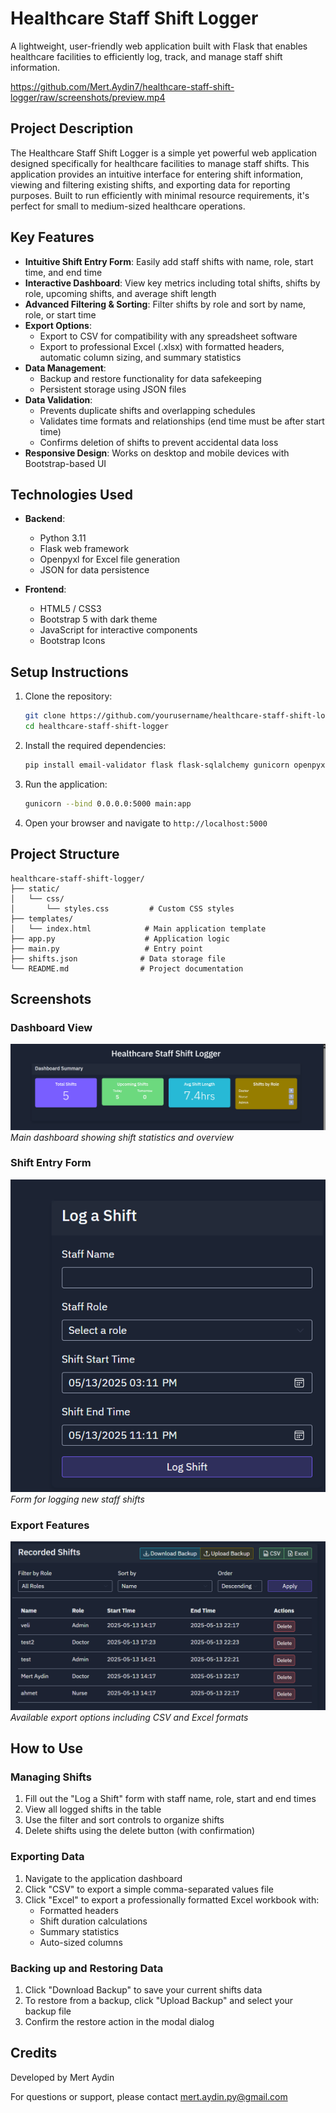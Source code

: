 # Healthcare Staff Shift Logger

A lightweight, user-friendly web application built with Flask that enables healthcare facilities to efficiently log, track, and manage staff shift information.

https://github.com/Mert.Aydin7/healthcare-staff-shift-logger/raw/screenshots/preview.mp4

## Project Description

The Healthcare Staff Shift Logger is a simple yet powerful web application designed specifically for healthcare facilities to manage staff shifts. This application provides an intuitive interface for entering shift information, viewing and filtering existing shifts, and exporting data for reporting purposes. Built to run efficiently with minimal resource requirements, it's perfect for small to medium-sized healthcare operations.

## Key Features

- **Intuitive Shift Entry Form**: Easily add staff shifts with name, role, start time, and end time
- **Interactive Dashboard**: View key metrics including total shifts, shifts by role, upcoming shifts, and average shift length
- **Advanced Filtering & Sorting**: Filter shifts by role and sort by name, role, or start time
- **Export Options**:
  - Export to CSV for compatibility with any spreadsheet software
  - Export to professional Excel (.xlsx) with formatted headers, automatic column sizing, and summary statistics
- **Data Management**:
  - Backup and restore functionality for data safekeeping
  - Persistent storage using JSON files
- **Data Validation**:
  - Prevents duplicate shifts and overlapping schedules
  - Validates time formats and relationships (end time must be after start time)
  - Confirms deletion of shifts to prevent accidental data loss
- **Responsive Design**: Works on desktop and mobile devices with Bootstrap-based UI

## Technologies Used

- **Backend**:
  - Python 3.11
  - Flask web framework
  - Openpyxl for Excel file generation
  - JSON for data persistence

- **Frontend**:
  - HTML5 / CSS3
  - Bootstrap 5 with dark theme
  - JavaScript for interactive components
  - Bootstrap Icons

## Setup Instructions

1. Clone the repository:
   ```bash
   git clone https://github.com/yourusername/healthcare-staff-shift-logger.git
   cd healthcare-staff-shift-logger
   ```

2. Install the required dependencies:
   ```bash
   pip install email-validator flask flask-sqlalchemy gunicorn openpyxl psycopg2-binary
   ```

3. Run the application:
   ```bash
   gunicorn --bind 0.0.0.0:5000 main:app
   ```

4. Open your browser and navigate to `http://localhost:5000`

## Project Structure

```
healthcare-staff-shift-logger/
├── static/
│   └── css/
│       └── styles.css         # Custom CSS styles
├── templates/
│   └── index.html            # Main application template
├── app.py                    # Application logic
├── main.py                   # Entry point
├── shifts.json              # Data storage file
└── README.md                # Project documentation
```

## Screenshots

### Dashboard View
![Dashboard](screenshots/dashboard.png)
*Main dashboard showing shift statistics and overview*

### Shift Entry Form
![Shift Entry](screenshots/shift-entry.png)
*Form for logging new staff shifts*

### Export Features
![Export Options](screenshots/export.png)
*Available export options including CSV and Excel formats*

## How to Use

### Managing Shifts

1. Fill out the "Log a Shift" form with staff name, role, start and end times
2. View all logged shifts in the table
3. Use the filter and sort controls to organize shifts
4. Delete shifts using the delete button (with confirmation)

### Exporting Data

1. Navigate to the application dashboard
2. Click "CSV" to export a simple comma-separated values file
3. Click "Excel" to export a professionally formatted Excel workbook with:
   - Formatted headers
   - Shift duration calculations
   - Summary statistics
   - Auto-sized columns

### Backing up and Restoring Data

1. Click "Download Backup" to save your current shifts data
2. To restore from a backup, click "Upload Backup" and select your backup file
3. Confirm the restore action in the modal dialog


## Credits

Developed by Mert Aydin

For questions or support, please contact mert.aydin.py@gmail.com
